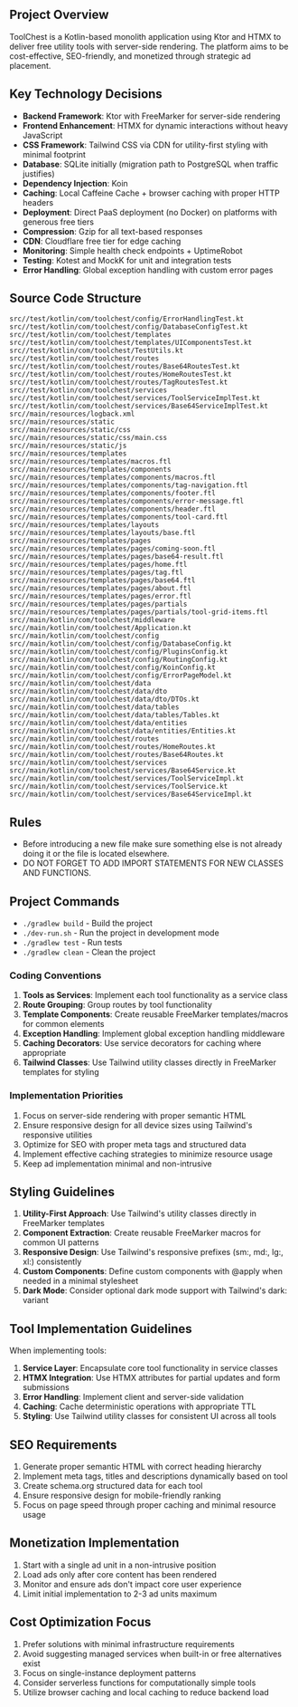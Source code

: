 ## Project Overview

ToolChest is a Kotlin-based monolith application using Ktor and HTMX to deliver free utility tools with server-side rendering. The platform aims to be cost-effective, SEO-friendly, and monetized through strategic ad placement.

## Key Technology Decisions

- **Backend Framework**: Ktor with FreeMarker for server-side rendering
- **Frontend Enhancement**: HTMX for dynamic interactions without heavy JavaScript
- **CSS Framework**: Tailwind CSS via CDN for utility-first styling with minimal footprint
- **Database**: SQLite initially (migration path to PostgreSQL when traffic justifies)
- **Dependency Injection**: Koin
- **Caching**: Local Caffeine Cache + browser caching with proper HTTP headers
- **Deployment**: Direct PaaS deployment (no Docker) on platforms with generous free tiers
- **Compression**: Gzip for all text-based responses
- **CDN**: Cloudflare free tier for edge caching
- **Monitoring**: Simple health check endpoints + UptimeRobot
- **Testing**: Kotest and MockK for unit and integration tests
- **Error Handling**: Global exception handling with custom error pages

## Source Code Structure
```
src//test/kotlin/com/toolchest/config/ErrorHandlingTest.kt
src//test/kotlin/com/toolchest/config/DatabaseConfigTest.kt
src//test/kotlin/com/toolchest/templates
src//test/kotlin/com/toolchest/templates/UIComponentsTest.kt
src//test/kotlin/com/toolchest/TestUtils.kt
src//test/kotlin/com/toolchest/routes
src//test/kotlin/com/toolchest/routes/Base64RoutesTest.kt
src//test/kotlin/com/toolchest/routes/HomeRoutesTest.kt
src//test/kotlin/com/toolchest/routes/TagRoutesTest.kt
src//test/kotlin/com/toolchest/services
src//test/kotlin/com/toolchest/services/ToolServiceImplTest.kt
src//test/kotlin/com/toolchest/services/Base64ServiceImplTest.kt
src//main/resources/logback.xml
src//main/resources/static
src//main/resources/static/css
src//main/resources/static/css/main.css
src//main/resources/static/js
src//main/resources/templates
src//main/resources/templates/macros.ftl
src//main/resources/templates/components
src//main/resources/templates/components/macros.ftl
src//main/resources/templates/components/tag-navigation.ftl
src//main/resources/templates/components/footer.ftl
src//main/resources/templates/components/error-message.ftl
src//main/resources/templates/components/header.ftl
src//main/resources/templates/components/tool-card.ftl
src//main/resources/templates/layouts
src//main/resources/templates/layouts/base.ftl
src//main/resources/templates/pages
src//main/resources/templates/pages/coming-soon.ftl
src//main/resources/templates/pages/base64-result.ftl
src//main/resources/templates/pages/home.ftl
src//main/resources/templates/pages/tag.ftl
src//main/resources/templates/pages/base64.ftl
src//main/resources/templates/pages/about.ftl
src//main/resources/templates/pages/error.ftl
src//main/resources/templates/pages/partials
src//main/resources/templates/pages/partials/tool-grid-items.ftl
src//main/kotlin/com/toolchest/middleware
src//main/kotlin/com/toolchest/Application.kt
src//main/kotlin/com/toolchest/config
src//main/kotlin/com/toolchest/config/DatabaseConfig.kt
src//main/kotlin/com/toolchest/config/PluginsConfig.kt
src//main/kotlin/com/toolchest/config/RoutingConfig.kt
src//main/kotlin/com/toolchest/config/KoinConfig.kt
src//main/kotlin/com/toolchest/config/ErrorPageModel.kt
src//main/kotlin/com/toolchest/data
src//main/kotlin/com/toolchest/data/dto
src//main/kotlin/com/toolchest/data/dto/DTOs.kt
src//main/kotlin/com/toolchest/data/tables
src//main/kotlin/com/toolchest/data/tables/Tables.kt
src//main/kotlin/com/toolchest/data/entities
src//main/kotlin/com/toolchest/data/entities/Entities.kt
src//main/kotlin/com/toolchest/routes
src//main/kotlin/com/toolchest/routes/HomeRoutes.kt
src//main/kotlin/com/toolchest/routes/Base64Routes.kt
src//main/kotlin/com/toolchest/services
src//main/kotlin/com/toolchest/services/Base64Service.kt
src//main/kotlin/com/toolchest/services/ToolServiceImpl.kt
src//main/kotlin/com/toolchest/services/ToolService.kt
src//main/kotlin/com/toolchest/services/Base64ServiceImpl.kt
```

## Rules
- Before introducing a new file make sure something else is not already doing it or the file is located elsewhere.
- DO NOT FORGET TO ADD IMPORT STATEMENTS FOR NEW CLASSES AND FUNCTIONS.

## Project Commands
- `./gradlew build` - Build the project
- `./dev-run.sh`    - Run the project in development mode
- `./gradlew test`  - Run tests
- `./gradlew clean` - Clean the project

### Coding Conventions

1. **Tools as Services**: Implement each tool functionality as a service class
2. **Route Grouping**: Group routes by tool functionality
3. **Template Components**: Create reusable FreeMarker templates/macros for common elements
4. **Exception Handling**: Implement global exception handling middleware
5. **Caching Decorators**: Use service decorators for caching where appropriate
6. **Tailwind Classes**: Use Tailwind utility classes directly in FreeMarker templates for styling

### Implementation Priorities

1. Focus on server-side rendering with proper semantic HTML
2. Ensure responsive design for all device sizes using Tailwind's responsive utilities
3. Optimize for SEO with proper meta tags and structured data
4. Implement effective caching strategies to minimize resource usage
5. Keep ad implementation minimal and non-intrusive

## Styling Guidelines

1. **Utility-First Approach**: Use Tailwind's utility classes directly in FreeMarker templates
2. **Component Extraction**: Create reusable FreeMarker macros for common UI patterns
3. **Responsive Design**: Use Tailwind's responsive prefixes (sm:, md:, lg:, xl:) consistently
4. **Custom Components**: Define custom components with @apply when needed in a minimal stylesheet
5. **Dark Mode**: Consider optional dark mode support with Tailwind's dark: variant

## Tool Implementation Guidelines

When implementing tools:

1. **Service Layer**: Encapsulate core tool functionality in service classes
2. **HTMX Integration**: Use HTMX attributes for partial updates and form submissions
3. **Error Handling**: Implement client and server-side validation
4. **Caching**: Cache deterministic operations with appropriate TTL
5. **Styling**: Use Tailwind utility classes for consistent UI across all tools

## SEO Requirements

1. Generate proper semantic HTML with correct heading hierarchy
2. Implement meta tags, titles and descriptions dynamically based on tool
3. Create schema.org structured data for each tool
4. Ensure responsive design for mobile-friendly ranking
5. Focus on page speed through proper caching and minimal resource usage

## Monetization Implementation

1. Start with a single ad unit in a non-intrusive position
2. Load ads only after core content has been rendered
3. Monitor and ensure ads don't impact core user experience
4. Limit initial implementation to 2-3 ad units maximum

## Cost Optimization Focus

1. Prefer solutions with minimal infrastructure requirements
2. Avoid suggesting managed services when built-in or free alternatives exist
3. Focus on single-instance deployment patterns
4. Consider serverless functions for computationally simple tools
5. Utilize browser caching and local caching to reduce backend load